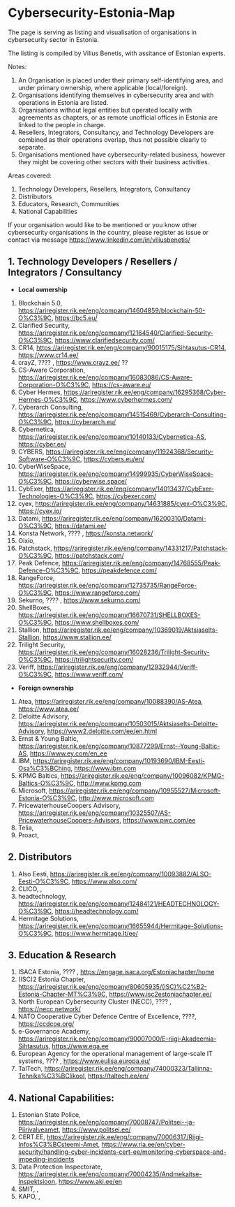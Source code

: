 # Cybersecurity-Estonia-Map
The page is serving as listing and visualisation of organisations in cybersecurity sector in Estonia.

The listing is compiled by Vilius Benetis, with assitance of Estonian experts.

Notes:
1. An Organisation is placed under their primary self-identifying area, and under primary ownership, where applicable (local/foreign).
2. Organisations identifying themselves in cybersecurity area and with operations in Estonia are listed.
3. Organisations without legal entities but operated locally with agreements as chapters, or as remote unofficial offices in Estonia are linked to the people in charge.
4. Resellers, Integrators, Consultancy, and Technology Developers are combined as their operations overlap, thus not possible clearly to separate.
5. Organisations mentioned have cybersecurity-related business, however they might be covering other sectors with their business activities.

Areas covered:
1. Technology Developers, Resellers, Integrators, Consultancy
2. Distributors
3. Educators, Research, Communities
4. National Capabilities

If your organisation would like to be mentioned or you know other cybersecurity organisations in the country, please register as issue or contact via message https://www.linkedin.com/in/viliusbenetis/

##	1. Technology Developers / Resellers / Integrators / Consultancy

*	**Local ownership**
1. Blockchain 5.0, https://ariregister.rik.ee/eng/company/14604859/blockchain-50-O%C3%9C, https://bc5.eu/
2. Clarified Security, https://ariregister.rik.ee/eng/company/12164540/Clarified-Security-O%C3%9C, https://www.clarifiedsecurity.com/ 
3. CR14, https://ariregister.rik.ee/eng/company/90015175/Sihtasutus-CR14, https://www.cr14.ee/
4. crayZ, ???? , https://www.crayz.ee/ ??
5. CS-Aware Corporation, https://ariregister.rik.ee/eng/company/16083086/CS-Aware-Corporation-O%C3%9C, https://cs-aware.eu/ 
6. Cyber Hermes, https://ariregister.rik.ee/eng/company/16295368/Cyber-Hermes-O%C3%9C, https://www.cyberhermes.com/
7. Cyberarch Consulting, https://ariregister.rik.ee/eng/company/14515469/Cyberarch-Consulting-O%C3%9C, https://cyberarch.eu/
8. Cybernetica, https://ariregister.rik.ee/eng/company/10140133/Cybernetica-AS, https://cyber.ee/
9. CYBERS, https://ariregister.rik.ee/eng/company/11924368/Security-Software-O%C3%9C, https://cybers.eu/en/
10. CyberWiseSpace, https://ariregister.rik.ee/eng/company/14999935/CyberWiseSpace-O%C3%9C, https://cyberwise.space/
11. CybExer, https://ariregister.rik.ee/eng/company/14013437/CybExer-Technologies-O%C3%9C, https://cybexer.com/
12. cyex, https://ariregister.rik.ee/eng/company/14631885/cyex-O%C3%9C, https://cyex.io/
13. Datami, https://ariregister.rik.ee/eng/company/16200310/Datami-O%C3%9C, https://datami.ee/
14. Konsta Network,  ???? , https://konsta.network/
15. Oixio, 
16. Patchstack, https://ariregister.rik.ee/eng/company/14331217/Patchstack-O%C3%9C, https://patchstack.com/
17. Peak Defence, https://ariregister.rik.ee/eng/company/14768555/Peak-Defence-O%C3%9C, https://peakdefence.com/
18. RangeForce, https://ariregister.rik.ee/eng/company/12735735/RangeForce-O%C3%9C, https://www.rangeforce.com/
19. Sekurno, ???? , https://www.sekurno.com/
20. ShellBoxes, https://ariregister.rik.ee/eng/company/16670731/SHELLBOXES-O%C3%9C, https://www.shellboxes.com/
21. Stallion, https://ariregister.rik.ee/eng/company/10369019/Aktsiaselts-Stallion, https://www.stallion.ee/
22. Trilight Security, https://ariregister.rik.ee/eng/company/16028236/Trilight-Security-O%C3%9C, https://trilightsecurity.com/
23. Veriff, https://ariregister.rik.ee/eng/company/12932944/Veriff-O%C3%9C, https://www.veriff.com/

*	**Foreign ownership**
1. Atea, https://ariregister.rik.ee/eng/company/10088390/AS-Atea, https://www.atea.ee/
2. Deloitte Advisory, https://ariregister.rik.ee/eng/company/10503015/Aktsiaselts-Deloitte-Advisory, https://www2.deloitte.com/ee/en.html
3. Ernst & Young Baltic, https://ariregister.rik.ee/eng/company/10877299/Ernst--Young-Baltic-AS, https://www.ey.com/en_ee
4. IBM, https://ariregister.rik.ee/eng/company/10193690/IBM-Eesti-Osa%C3%BChing, https://www.ibm.com
5. KPMG Baltics, https://ariregister.rik.ee/eng/company/10096082/KPMG-Baltics-O%C3%9C, http://www.kpmg.com
6. Microsoft, https://ariregister.rik.ee/eng/company/10955527/Microsoft-Estonia-O%C3%9C, http://www.microsoft.com
7. PricewaterhouseCoopers Advisory, https://ariregister.rik.ee/eng/company/10325507/AS-PricewaterhouseCoopers-Advisors, https://www.pwc.com/ee
8. Telia,
9. Proact, 


## 2.	Distributors
1. Also Eesti, https://ariregister.rik.ee/eng/company/10093882/ALSO-Eesti-O%C3%9C, https://www.also.com/
2. CLICO, , 
3. headtechnology, https://ariregister.rik.ee/eng/company/12484121/HEADTECHNOLOGY-O%C3%9C, https://headtechnology.com/
4. Hermitage Solutions, https://ariregister.rik.ee/eng/company/16655944/Hermitage-Solutions-O%C3%9C, https://www.hermitage.lt/ee/



## 3.	Education & Research
1. ISACA Estonia, ???? , https://engage.isaca.org/Estoniachapter/home
2. (ISC)2 Estonia Chapter, https://ariregister.rik.ee/eng/company/80605935/(ISC)%C2%B2-Estonia-Chapter-MT%C3%9C, https://www.isc2estoniachapter.ee/
3. North European Cybersecurity Cluster (NECC), ???? , https://necc.network/
4. NATO Cooperative Cyber Defence Centre of Excellence, ????, https://ccdcoe.org/
5. e-Governance Academy, https://ariregister.rik.ee/eng/company/90007000/E-riigi-Akadeemia-Sihtasutus, https://www.ega.ee
6. European Agency for the operational management of large-scale IT systems, ???? , https://www.eulisa.europa.eu/
7. TalTech, https://ariregister.rik.ee/eng/company/74000323/Tallinna-Tehnika%C3%BClikool, https://taltech.ee/en/

## 4.	National Capabilities:
1. Estonian State Police, https://ariregister.rik.ee/eng/company/70008747/Politsei--ja-Piirivalveamet, https://www.politsei.ee/
2. CERT.EE, https://ariregister.rik.ee/eng/company/70006317/Riigi-Infos%C3%BCsteemi-Amet, https://www.ria.ee/en/cyber-security/handling-cyber-incidents-cert-ee/monitoring-cyberspace-and-impeding-incidents
3. Data Protection Inspectorate, https://ariregister.rik.ee/eng/company/70004235/Andmekaitse-Inspektsioon, https://www.aki.ee/en
4. SMIT, , 
5. KAPO, ,

